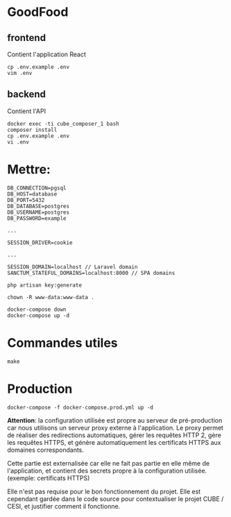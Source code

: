 # GoodFood

## frontend

Contient l'application React

    cp .env.example .env
    vim .env

## backend

Contient l'API

    docker exec -ti cube_composer_1 bash
    composer install
    cp .env.example .env
    vi .env

# Mettre:

    DB_CONNECTION=pgsql
    DB_HOST=database
    DB_PORT=5432
    DB_DATABASE=postgres
    DB_USERNAME=postgres
    DB_PASSWORD=example

    ...

    SESSION_DRIVER=cookie

    ...

    SESSION_DOMAIN=localhost // Laravel domain
    SANCTUM_STATEFUL_DOMAINS=localhost:8000 // SPA domains

    php artisan key:generate

    chown -R www-data:www-data .

    docker-compose down
    docker-compose up -d

# Commandes utiles

    make

# Production

    docker-compose -f docker-compose.prod.yml up -d

**Attention**: la configuration utilisée est propre au serveur de pré-production car nous utilisons un serveur proxy externe à l'application. Le proxy permet de réaliser des redirections automatiques, gérer les requêtes HTTP 2, gère les requêtes HTTPS, et génère automatiquement les certificats HTTPS aux domaines correspondants.

Cette partie est externalisée car elle ne fait pas partie en elle même de l'application, et contient des secrets propre à la configuration utilisée. (exemple: certificats HTTPS)

Elle n'est pas requise pour le bon fonctionnement du projet. Elle est cependant gardée dans le code source pour contextualiser le projet CUBE / CESI, et justifier comment il fonctionne.
